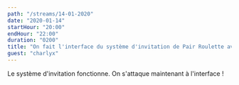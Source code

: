 ```yaml
---
path: "/streams/14-01-2020"
date: "2020-01-14"
startHour: "20:00"
endHour: "22:00"
duration: "0200"
title: "On fait l'interface du système d'invitation de Pair Roulette avec Charly"
guest: "charlyx" 
---
```


Le système d'invitation fonctionne. On s'attaque maintenant à l'interface !
